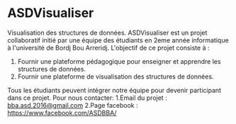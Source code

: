 # ASDVisualiser
Visualisation des structures de données.
ASDVisualiser est un projet collaboratif initié par une équipe des étudiants en 2eme année informatique à l'université de Bordj Bou Arreridj.
L'objectif de ce projet consiste à :
1. Fournir une plateforme pédagogique pour enseigner et apprendre les structures de données.
2. Fournir une plateforme de visualisation des structures de données.

Tous les étudiants peuvent intégrer notre équipe pour devenir participant dans ce projet. Pour nous contacter:
1.Email du projet : bba.asd.2016@gmail.com
2.Page facebook : https://www.facebook.com/ASDBBA/

